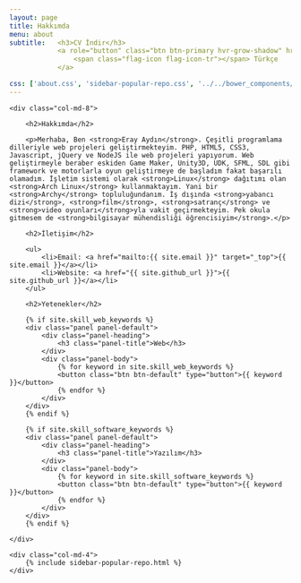 ```yaml
---
layout: page
title: Hakkımda
menu: about
subtitle:   <h3>CV İndir</h3>
            <a role="button" class="btn btn-primary hvr-grow-shadow" href="/assets/files/cv.pdf" target="_blanks">
                <span class="flag-icon flag-icon-tr"></span> Türkçe
            </a>

css: ['about.css', 'sidebar-popular-repo.css', '../../bower_components/flag-icon-css/css/flag-icon.min.css']
---
```


<div class="about row">

    <div class="col-md-8">

        <h2>Hakkımda</h2>

        <p>Merhaba, Ben <strong>Eray Aydın</strong>. Çeşitli programlama dilleriyle web projeleri geliştirmekteyim. PHP, HTML5, CSS3, Javascript, jQuery ve NodeJS ile web projeleri yapıyorum. Web geliştirmeyle beraber eskiden Game Maker, Unity3D, UDK, SFML, SDL gibi framework ve motorlarla oyun geliştirmeye de başladım fakat başarılı olamadım. İşletim sistemi olarak <strong>Linux</strong> dağıtımı olan <strong>Arch Linux</strong> kullanmaktayım. Yani bir  <strong>Archy</strong> topluluğundanım. İş dışında <strong>yabancı dizi</strong>, <strong>film</strong>, <strong>satranç</strong> ve <strong>video oyunları</strong>yla vakit geçirmekteyim. Pek okula gitmesem de <strong>bilgisayar mühendisliği öğrencisiyim</strong>.</p>

        <h2>İletişim</h2>

        <ul>
            <li>Email: <a href="mailto:{{ site.email }}" target="_top">{{ site.email }}</a></li>
            <li>Website: <a href="{{ site.github_url }}">{{ site.github_url }}</a></li>
        </ul>

        <h2>Yetenekler</h2>

        {% if site.skill_web_keywords %}
        <div class="panel panel-default">
            <div class="panel-heading">
                <h3 class="panel-title">Web</h3>
            </div>
            <div class="panel-body">
                {% for keyword in site.skill_web_keywords %}
                <button class="btn btn-default" type="button">{{ keyword }}</button>
                {% endfor %}
            </div>
        </div>
        {% endif %}

        {% if site.skill_software_keywords %}
        <div class="panel panel-default">
            <div class="panel-heading">
                <h3 class="panel-title">Yazılım</h3>
            </div>
            <div class="panel-body">
                {% for keyword in site.skill_software_keywords %}
                <button class="btn btn-default" type="button">{{ keyword }}</button>
                {% endfor %}
            </div>
        </div>
        {% endif %}

    </div>

    <div class="col-md-4">
        {% include sidebar-popular-repo.html %}
    </div>

</div>
